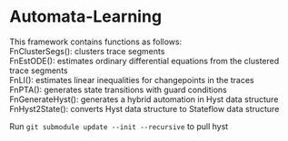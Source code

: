 # Automata-Learning
This framework contains functions as follows:\
FnClusterSegs(): clusters trace segments\
FnEstODE(): estimates ordinary differential equations from the clustered trace segments\
FnLI(): estimates linear inequalities for changepoints in the traces\
FnPTA(): generates state transitions with guard conditions\
FnGenerateHyst(): generates a hybrid automation in Hyst data structure\
FnHyst2State(): converts Hyst data structure to Stateflow data structure

Run ```git submodule update --init --recursive``` to pull hyst
